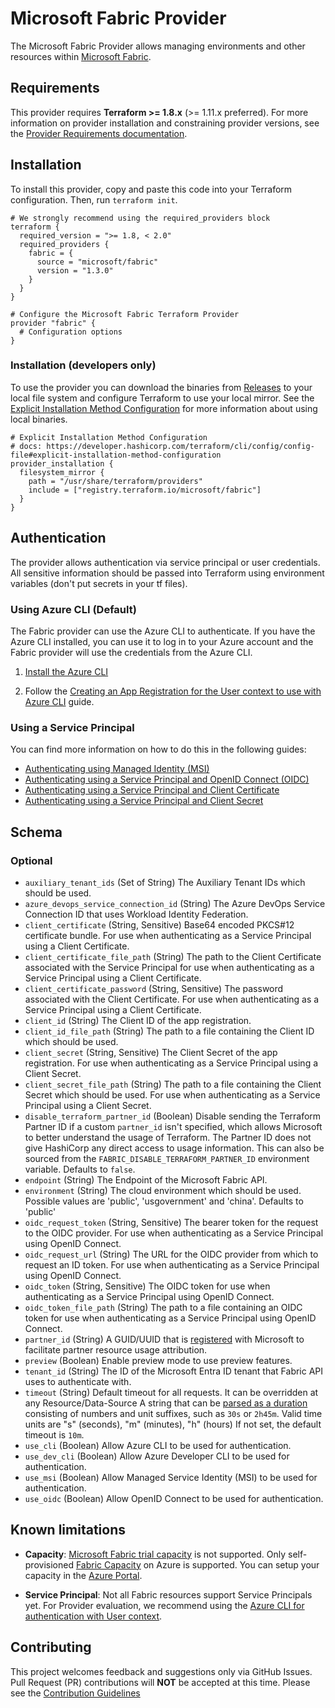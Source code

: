 # Microsoft Fabric Provider

The Microsoft Fabric Provider allows managing environments and other resources within [Microsoft Fabric](https://docs.microsoft.com/en-us/fabric/).

## Requirements

This provider requires **Terraform >= 1.8.x** (>= 1.11.x preferred). For more information on provider installation and constraining provider versions, see the [Provider Requirements documentation](https://developer.hashicorp.com/terraform/language/providers/requirements).

## Installation

To install this provider, copy and paste this code into your Terraform configuration. Then, run `terraform init`.

```hcl
# We strongly recommend using the required_providers block 
terraform {
  required_version = ">= 1.8, < 2.0"
  required_providers {
    fabric = {
      source = "microsoft/fabric"
      version = "1.3.0"
    }
  }
}

# Configure the Microsoft Fabric Terraform Provider
provider "fabric" {
  # Configuration options
}
```

### Installation (developers only)

To use the provider you can download the binaries from [Releases](https://github.com/microsoft/terraform-provider-fabric/releases) to your local file system and configure Terraform to use your local mirror. See the [Explicit Installation Method Configuration](https://developer.hashicorp.com/terraform/cli/config/config-file#explicit-installation-method-configuration) for more information about using local binaries.

```hcl
# Explicit Installation Method Configuration
# docs: https://developer.hashicorp.com/terraform/cli/config/config-file#explicit-installation-method-configuration
provider_installation {
  filesystem_mirror {
    path = "/usr/share/terraform/providers"
    include = ["registry.terraform.io/microsoft/fabric"]
  }
}
```

## Authentication

The provider allows authentication via service principal or user credentials. All sensitive information should be passed into Terraform using environment variables (don't put secrets in your tf files).

### Using Azure CLI (Default)

The Fabric provider can use the Azure CLI to authenticate. If you have the Azure CLI installed, you can use it to log in to your Azure account and the Fabric provider will use the credentials from the Azure CLI.

1. [Install the Azure CLI](https://docs.microsoft.com/en-us/cli/azure/install-azure-cli)

2. Follow the [Creating an App Registration for the User context to use with Azure CLI](https://registry.terraform.io/providers/microsoft/fabric/latest/docs/guides/auth_user_context) guide.

### Using a Service Principal

You can find more information on how to do this in the following guides:

- [Authenticating using Managed Identity (MSI)](https://registry.terraform.io/providers/microsoft/fabric/latest/docs/guides/auth_msi)
- [Authenticating using a Service Principal and OpenID Connect (OIDC)](https://registry.terraform.io/providers/microsoft/fabric/latest/docs/guides/auth_spn_oidc)
- [Authenticating using a Service Principal and Client Certificate](https://registry.terraform.io/providers/microsoft/fabric/latest/docs/guides/auth_spn_certificate)
- [Authenticating using a Service Principal and Client Secret](https://registry.terraform.io/providers/microsoft/fabric/latest/docs/guides/auth_spn_secret)

## Schema

### Optional

- `auxiliary_tenant_ids` (Set of String) The Auxiliary Tenant IDs which should be used.
- `azure_devops_service_connection_id` (String) The Azure DevOps Service Connection ID that uses Workload Identity Federation.
- `client_certificate` (String, Sensitive) Base64 encoded PKCS#12 certificate bundle. For use when authenticating as a Service Principal using a Client Certificate.
- `client_certificate_file_path` (String) The path to the Client Certificate associated with the Service Principal for use when authenticating as a Service Principal using a Client Certificate.
- `client_certificate_password` (String, Sensitive) The password associated with the Client Certificate. For use when authenticating as a Service Principal using a Client Certificate.
- `client_id` (String) The Client ID of the app registration.
- `client_id_file_path` (String) The path to a file containing the Client ID which should be used.
- `client_secret` (String, Sensitive) The Client Secret of the app registration. For use when authenticating as a Service Principal using a Client Secret.
- `client_secret_file_path` (String) The path to a file containing the Client Secret which should be used. For use when authenticating as a Service Principal using a Client Secret.
- `disable_terraform_partner_id` (Boolean) Disable sending the Terraform Partner ID if a custom `partner_id` isn't specified, which allows Microsoft to better understand the usage of Terraform. The Partner ID does not give HashiCorp any direct access to usage information. This can also be sourced from the `FABRIC_DISABLE_TERRAFORM_PARTNER_ID` environment variable. Defaults to `false`.
- `endpoint` (String) The Endpoint of the Microsoft Fabric API.
- `environment` (String) The cloud environment which should be used. Possible values are 'public', 'usgovernment' and 'china'. Defaults to 'public'
- `oidc_request_token` (String, Sensitive) The bearer token for the request to the OIDC provider. For use when authenticating as a Service Principal using OpenID Connect.
- `oidc_request_url` (String) The URL for the OIDC provider from which to request an ID token. For use when authenticating as a Service Principal using OpenID Connect.
- `oidc_token` (String, Sensitive) The OIDC token for use when authenticating as a Service Principal using OpenID Connect.
- `oidc_token_file_path` (String) The path to a file containing an OIDC token for use when authenticating as a Service Principal using OpenID Connect.
- `partner_id` (String) A GUID/UUID that is [registered](https://docs.microsoft.com/en-us/azure/marketplace/azure-partner-customer-usage-attribution) with Microsoft to facilitate partner resource usage attribution.
- `preview` (Boolean) Enable preview mode to use preview features.
- `tenant_id` (String) The ID of the Microsoft Entra ID tenant that Fabric API uses to authenticate with.
- `timeout` (String) Default timeout for all requests. It can be overridden at any Resource/Data-Source A string that can be [parsed as a duration](https://pkg.go.dev/time#ParseDuration) consisting of numbers and unit suffixes, such as `30s` or `2h45m`. Valid time units are "s" (seconds), "m" (minutes), "h" (hours) If not set, the default timeout is `10m`.
- `use_cli` (Boolean) Allow Azure CLI to be used for authentication.
- `use_dev_cli` (Boolean) Allow Azure Developer CLI to be used for authentication.
- `use_msi` (Boolean) Allow Managed Service Identity (MSI) to be used for authentication.
- `use_oidc` (Boolean) Allow OpenID Connect to be used for authentication.

## Known limitations

- **Capacity**: [Microsoft Fabric trial capacity](https://docs.microsoft.com/en-us/fabric/get-started/fabric-trial) is not supported. Only self-provisioned [Fabric Capacity](https://docs.microsoft.com/en-us/fabric/enterprise/licenses#capacity) on Azure is supported. You can setup your capacity in the [Azure Portal](https://portal.azure.com/).

- **Service Principal**: Not all Fabric resources support Service Principals yet. For Provider evaluation, we recommend using the [Azure CLI for authentication with User context](https://registry.terraform.io/providers/microsoft/fabric/latest/docs/guides/auth_user_context).

## Contributing

This project welcomes feedback and suggestions only via GitHub Issues. Pull Request (PR) contributions will **NOT** be accepted at this time. Please see the [Contribution Guidelines](https://github.com/microsoft/terraform-provider-fabric/blob/main/CONTRIBUTING.md)
